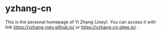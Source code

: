 # yzhang-cn

This is the personal homepage of Yi Zhang (Joey). 
You can access it with link https://yzhang-joey.github.io/ or https://yzhang-cn.gitee.io/ . 
